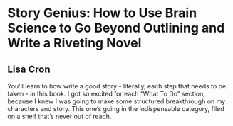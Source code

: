 # Story Genius: How to Use Brain Science to Go Beyond Outlining and Write a Riveting Novel
## Lisa Cron
You’ll learn to how write a good story - literally, each step that needs to be taken - in this book. I got so excited for each “What To Do” section, because I knew I was going to make some structured breakthrough on my characters and story. This one’s going in the indispensable category, filed on a shelf that’s never out of reach.
